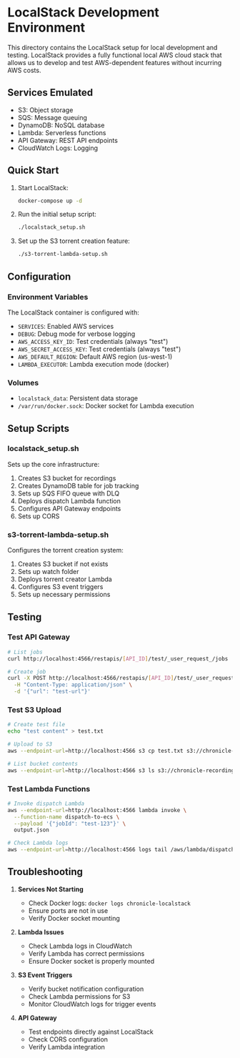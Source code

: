 # LocalStack Development Environment

This directory contains the LocalStack setup for local development and testing. LocalStack provides a fully functional local AWS cloud stack that allows us to develop and test AWS-dependent features without incurring AWS costs.

## Services Emulated

- S3: Object storage
- SQS: Message queuing
- DynamoDB: NoSQL database
- Lambda: Serverless functions
- API Gateway: REST API endpoints
- CloudWatch Logs: Logging

## Quick Start

1. Start LocalStack:
   ```bash
   docker-compose up -d
   ```

2. Run the initial setup script:
   ```bash
   ./localstack_setup.sh
   ```

3. Set up the S3 torrent creation feature:
   ```bash
   ./s3-torrent-lambda-setup.sh
   ```

## Configuration

### Environment Variables

The LocalStack container is configured with:
- `SERVICES`: Enabled AWS services
- `DEBUG`: Debug mode for verbose logging
- `AWS_ACCESS_KEY_ID`: Test credentials (always "test")
- `AWS_SECRET_ACCESS_KEY`: Test credentials (always "test")
- `AWS_DEFAULT_REGION`: Default AWS region (us-west-1)
- `LAMBDA_EXECUTOR`: Lambda execution mode (docker)

### Volumes

- `localstack_data`: Persistent data storage
- `/var/run/docker.sock`: Docker socket for Lambda execution

## Setup Scripts

### localstack_setup.sh

Sets up the core infrastructure:
1. Creates S3 bucket for recordings
2. Creates DynamoDB table for job tracking
3. Sets up SQS FIFO queue with DLQ
4. Deploys dispatch Lambda function
5. Configures API Gateway endpoints
6. Sets up CORS

### s3-torrent-lambda-setup.sh

Configures the torrent creation system:
1. Creates S3 bucket if not exists
2. Sets up watch folder
3. Deploys torrent creator Lambda
4. Configures S3 event triggers
5. Sets up necessary permissions

## Testing

### Test API Gateway

```bash
# List jobs
curl http://localhost:4566/restapis/[API_ID]/test/_user_request_/jobs

# Create job
curl -X POST http://localhost:4566/restapis/[API_ID]/test/_user_request_/jobs \
  -H "Content-Type: application/json" \
  -d '{"url": "test-url"}'
```

### Test S3 Upload

```bash
# Create test file
echo "test content" > test.txt

# Upload to S3
aws --endpoint-url=http://localhost:4566 s3 cp test.txt s3://chronicle-recordings-dev/

# List bucket contents
aws --endpoint-url=http://localhost:4566 s3 ls s3://chronicle-recordings-dev/
```

### Test Lambda Functions

```bash
# Invoke dispatch Lambda
aws --endpoint-url=http://localhost:4566 lambda invoke \
  --function-name dispatch-to-ecs \
  --payload '{"jobId": "test-123"}' \
  output.json

# Check Lambda logs
aws --endpoint-url=http://localhost:4566 logs tail /aws/lambda/dispatch-to-ecs
```

## Troubleshooting

1. **Services Not Starting**
   - Check Docker logs: `docker logs chronicle-localstack`
   - Ensure ports are not in use
   - Verify Docker socket mounting

2. **Lambda Issues**
   - Check Lambda logs in CloudWatch
   - Verify Lambda has correct permissions
   - Ensure Docker socket is properly mounted

3. **S3 Event Triggers**
   - Verify bucket notification configuration
   - Check Lambda permissions for S3
   - Monitor CloudWatch logs for trigger events

4. **API Gateway**
   - Test endpoints directly against LocalStack
   - Check CORS configuration
   - Verify Lambda integration 